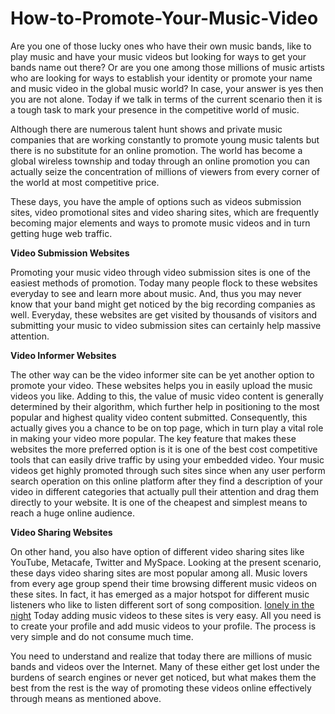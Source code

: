 # How-to-Promote-Your-Music-Video
<p>Are you one of those lucky ones who have their own music bands, like to play music and have your music videos but looking for ways to get your bands name out there? Or are you one among those millions of music artists who are looking for ways to establish your identity or promote your name and music video in the global music world? In case, your answer is yes then you are not alone. Today if we talk in terms of the current scenario then it is a tough task to mark your presence in the competitive world of music.</p>

<p>Although there are numerous talent hunt shows and private music companies that are working constantly to promote young music talents but there is no substitute for an online promotion. The world has become a global wireless township and today through an online promotion you can actually seize the concentration of millions of viewers from every corner of the world at most competitive price.</p>

<p>These days, you have the ample of options such as videos submission sites, video promotional sites and video sharing sites, which are frequently becoming major elements and ways to promote music videos and in turn getting huge web traffic.</p>

<p><strong>Video Submission Websites</strong></p>

<p>Promoting your music video through video submission sites is one of the easiest methods of promotion. Today many people flock to these websites everyday to see and learn more about music. And, thus you may never know that your band might get noticed by the big recording companies as well. Everyday, these websites are get visited by thousands of visitors and submitting your music to video submission sites can certainly help massive attention.</p>

<p><strong>Video Informer Websites</strong></p>

<p>The other way can be the video informer site can be yet another option to promote your video. These websites helps you in easily upload the music videos you like. Adding to this, the value of music video content is generally determined by their algorithm, which further help in positioning to the most popular and highest quality video content submitted. Consequently, this actually gives you a chance to be on top page, which in turn play a vital role in making your video more popular. The key feature that makes these websites the more preferred option is it is one of the best cost competitive tools that can easily drive traffic by using your embedded video. Your music videos get highly promoted through such sites since when any user perform search operation on this online platform after they find a description of your video in different categories that actually pull their attention and drag them directly to your website. It is one of the cheapest and simplest means to reach a huge online audience.</p>

<p><strong>Video Sharing Websites</strong></p>

<p>On other hand, you also have option of different video sharing sites like YouTube, Metacafe, Twitter and MySpace. Looking at the present scenario, these days video sharing sites are most popular among all. Music lovers from every age group spend their time browsing different music videos on these sites. In fact, it has emerged as a major hotspot for different music listeners who like to listen different sort of song composition.&nbsp;<a href="https://www.ipropaganda.com/articles/story-behind-song-music/making-lonely-night-reprise-version-moby">lonely in the night</a> Today adding music videos to these sites is very easy. All you need is to create your profile and add music videos to your profile. The process is very simple and do not consume much time.</p>

<p>You need to understand and realize that today there are millions of music bands and videos over the Internet. Many of these either get lost under the burdens of search engines or never get noticed, but what makes them the best from the rest is the way of promoting these videos online effectively through means as mentioned above.</p>

<p>&nbsp;</p>
